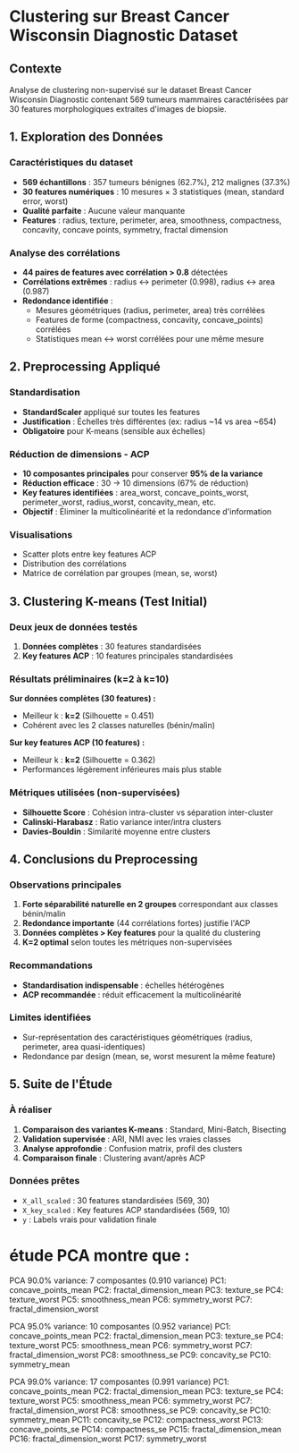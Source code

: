 # Clustering sur Breast Cancer Wisconsin Diagnostic Dataset

## Contexte
Analyse de clustering non-supervisé sur le dataset Breast Cancer Wisconsin Diagnostic contenant 569 tumeurs mammaires caractérisées par 30 features morphologiques extraites d'images de biopsie.

## 1. Exploration des Données

### Caractéristiques du dataset
- **569 échantillons** : 357 tumeurs bénignes (62.7%), 212 malignes (37.3%)
- **30 features numériques** : 10 mesures × 3 statistiques (mean, standard error, worst)
- **Qualité parfaite** : Aucune valeur manquante
- **Features** : radius, texture, perimeter, area, smoothness, compactness, concavity, concave points, symmetry, fractal dimension

### Analyse des corrélations
- **44 paires de features avec corrélation > 0.8** détectées
- **Corrélations extrêmes** : radius ↔ perimeter (0.998), radius ↔ area (0.987)
- **Redondance identifiée** :
  - Mesures géométriques (radius, perimeter, area) très corrélées
  - Features de forme (compactness, concavity, concave_points) corrélées
  - Statistiques mean ↔ worst corrélées pour une même mesure

## 2. Preprocessing Appliqué

### Standardisation
- **StandardScaler** appliqué sur toutes les features
- **Justification** : Échelles très différentes (ex: radius ~14 vs area ~654)
- **Obligatoire** pour K-means (sensible aux échelles)

### Réduction de dimensions - ACP
- **10 composantes principales** pour conserver **95% de la variance**
- **Réduction efficace** : 30 → 10 dimensions (67% de réduction)
- **Key features identifiées** : area_worst, concave_points_worst, perimeter_worst, radius_worst, concavity_mean, etc.
- **Objectif** : Éliminer la multicolinéarité et la redondance d'information

### Visualisations
- Scatter plots entre key features ACP
- Distribution des corrélations
- Matrice de corrélation par groupes (mean, se, worst)

## 3. Clustering K-means (Test Initial)

### Deux jeux de données testés
1. **Données complètes** : 30 features standardisées
2. **Key features ACP** : 10 features principales standardisées

### Résultats préliminaires (k=2 à k=10)

**Sur données complètes (30 features) :**
- Meilleur k : **k=2** (Silhouette = 0.451)
- Cohérent avec les 2 classes naturelles (bénin/malin)

**Sur key features ACP (10 features) :**
- Meilleur k : **k=2** (Silhouette = 0.362)
- Performances légèrement inférieures mais plus stable

### Métriques utilisées (non-supervisées)
- **Silhouette Score** : Cohésion intra-cluster vs séparation inter-cluster
- **Calinski-Harabasz** : Ratio variance inter/intra clusters
- **Davies-Bouldin** : Similarité moyenne entre clusters

## 4. Conclusions du Preprocessing

### Observations principales
1. **Forte séparabilité naturelle en 2 groupes** correspondant aux classes bénin/malin
2. **Redondance importante** (44 corrélations fortes) justifie l'ACP
3. **Données complètes > Key features** pour la qualité du clustering
4. **K=2 optimal** selon toutes les métriques non-supervisées

### Recommandations
- **Standardisation indispensable** : échelles hétérogènes
- **ACP recommandée** : réduit efficacement la multicolinéarité

### Limites identifiées
- Sur-représentation des caractéristiques géométriques (radius, perimeter, area quasi-identiques)
- Redondance par design (mean, se, worst mesurent la même feature)

## 5. Suite de l'Étude

### À réaliser
1. **Comparaison des variantes K-means** : Standard, Mini-Batch, Bisecting
2. **Validation supervisée** : ARI, NMI avec les vraies classes
3. **Analyse approfondie** : Confusion matrix, profil des clusters
4. **Comparaison finale** : Clustering avant/après ACP

### Données prêtes
- `X_all_scaled` : 30 features standardisées (569, 30)
- `X_key_scaled` : Key features ACP standardisées (569, 10)
- `y` : Labels vrais pour validation finale

# étude PCA montre que :
PCA 90.0% variance: 7 composantes (0.910 variance)
PC1: concave_points_mean
PC2: fractal_dimension_mean
PC3: texture_se
PC4: texture_worst
PC5: smoothness_mean
PC6: symmetry_worst
PC7: fractal_dimension_worst

PCA 95.0% variance: 10 composantes (0.952 variance)
PC1: concave_points_mean
PC2: fractal_dimension_mean
PC3: texture_se
PC4: texture_worst
PC5: smoothness_mean
PC6: symmetry_worst
PC7: fractal_dimension_worst
PC8: smoothness_se
PC9: concavity_se
PC10: symmetry_mean
  
PCA 99.0% variance: 17 composantes (0.991 variance)
PC1: concave_points_mean
PC2: fractal_dimension_mean
PC3: texture_se
PC4: texture_worst
PC5: smoothness_mean
PC6: symmetry_worst
PC7: fractal_dimension_worst
PC8: smoothness_se
PC9: concavity_se
PC10: symmetry_mean
PC11: concavity_se
PC12: compactness_worst
PC13: concave_points_se
PC14: compactness_se
PC15: fractal_dimension_mean
PC16: fractal_dimension_worst
PC17: symmetry_worst


